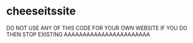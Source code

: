 # cheeseitssite
DO NOT USE ANY OF THIS CODE FOR YOUR OWN WEBSITE
IF YOU DO THEN STOP EXISTING AAAAAAAAAAAAAAAAAAAAAAA
